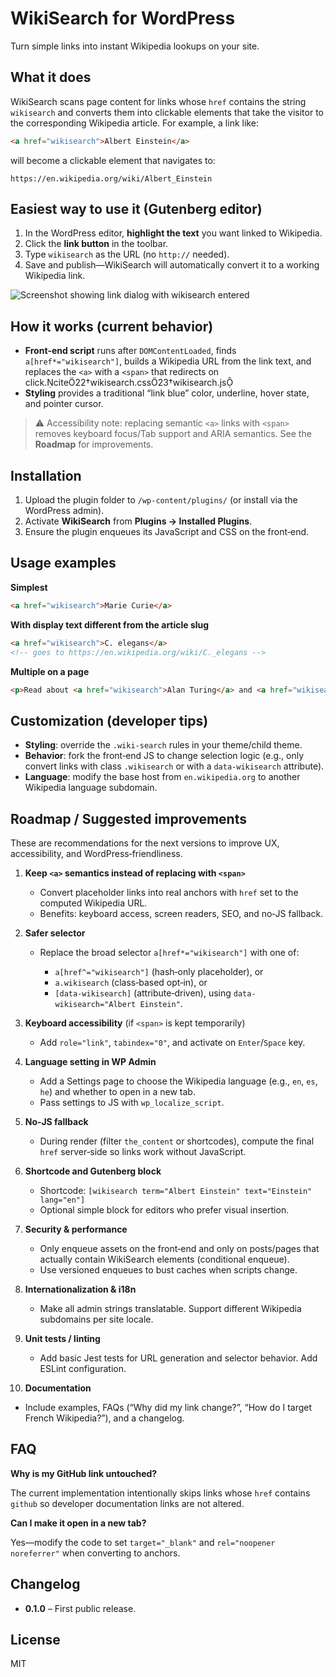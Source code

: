# WikiSearch for WordPress

Turn simple links into instant Wikipedia lookups on your site.

## What it does

WikiSearch scans page content for links whose `href` contains the string `wikisearch` and converts them into clickable elements that take the visitor to the corresponding Wikipedia article. For example, a link like:

```html
<a href="wikisearch">Albert Einstein</a>
```

will become a clickable element that navigates to:

```
https://en.wikipedia.org/wiki/Albert_Einstein
```

## Easiest way to use it (Gutenberg editor)

1. In the WordPress editor, **highlight the text** you want linked to Wikipedia.
2. Click the **link button** in the toolbar.
3. Type `wikisearch` as the URL (no `http://` needed).
4. Save and publish—WikiSearch will automatically convert it to a working Wikipedia link.

![Screenshot showing link dialog with wikisearch entered](screenshot.png)

## How it works (current behavior)

* **Front‑end script** runs after `DOMContentLoaded`, finds `a[href*="wikisearch"]`, builds a Wikipedia URL from the link text, and replaces the `<a>` with a `<span>` that redirects on click.cite22†wikisearch.css23†wikisearch.js
* **Styling** provides a traditional “link blue” color, underline, hover state, and pointer cursor.

> ⚠️ Accessibility note: replacing semantic `<a>` links with `<span>` removes keyboard focus/Tab support and ARIA semantics. See the **Roadmap** for improvements.

## Installation

1. Upload the plugin folder to `/wp-content/plugins/` (or install via the WordPress admin).
2. Activate **WikiSearch** from **Plugins → Installed Plugins**.
3. Ensure the plugin enqueues its JavaScript and CSS on the front‑end.

## Usage examples

**Simplest**

```html
<a href="wikisearch">Marie Curie</a>
```

**With display text different from the article slug**

```html
<a href="wikisearch">C. elegans</a>
<!-- goes to https://en.wikipedia.org/wiki/C._elegans -->
```

**Multiple on a page**

```html
<p>Read about <a href="wikisearch">Alan Turing</a> and <a href="wikisearch">Ada Lovelace</a>.</p>
```

## Customization (developer tips)

* **Styling**: override the `.wiki-search` rules in your theme/child theme.
* **Behavior**: fork the front‑end JS to change selection logic (e.g., only convert links with class `.wikisearch` or with a `data-wikisearch` attribute).
* **Language**: modify the base host from `en.wikipedia.org` to another Wikipedia language subdomain.

## Roadmap / Suggested improvements

These are recommendations for the next versions to improve UX, accessibility, and WordPress‑friendliness.

1. **Keep `<a>` semantics instead of replacing with `<span>`**

    * Convert placeholder links into real anchors with `href` set to the computed Wikipedia URL.
    * Benefits: keyboard access, screen readers, SEO, and no‑JS fallback.

2. **Safer selector**

    * Replace the broad selector `a[href*="wikisearch"]` with one of:

        * `a[href^="wikisearch"]` (hash‑only placeholder), or
        * `a.wikisearch` (class‑based opt‑in), or
        * `[data-wikisearch]` (attribute‑driven), using `data-wikisearch="Albert Einstein"`.

3. **Keyboard accessibility** (if `<span>` is kept temporarily)

    * Add `role="link"`, `tabindex="0"`, and activate on `Enter`/`Space` key.

4. **Language setting in WP Admin**

    * Add a Settings page to choose the Wikipedia language (e.g., `en`, `es`, `he`) and whether to open in a new tab.
    * Pass settings to JS with `wp_localize_script`.

5. **No‑JS fallback**

    * During render (filter `the_content` or shortcodes), compute the final `href` server‑side so links work without JavaScript.

6. **Shortcode and Gutenberg block**

    * Shortcode: `[wikisearch term="Albert Einstein" text="Einstein" lang="en"]`
    * Optional simple block for editors who prefer visual insertion.

7. **Security & performance**

    * Only enqueue assets on the front‑end and only on posts/pages that actually contain WikiSearch elements (conditional enqueue).
    * Use versioned enqueues to bust caches when scripts change.

8. **Internationalization & i18n**

    * Make all admin strings translatable. Support different Wikipedia subdomains per site locale.

9. **Unit tests / linting**

    * Add basic Jest tests for URL generation and selector behavior. Add ESLint configuration.

10. **Documentation**

* Include examples, FAQs (“Why did my link change?”, “How do I target French Wikipedia?”), and a changelog.

## FAQ

**Why is my GitHub link untouched?**

The current implementation intentionally skips links whose `href` contains `github` so developer documentation links are not altered.

**Can I make it open in a new tab?**

Yes—modify the code to set `target="_blank"` and `rel="noopener noreferrer"` when converting to anchors.

## Changelog

* **0.1.0** – First public release.

## License

MIT
